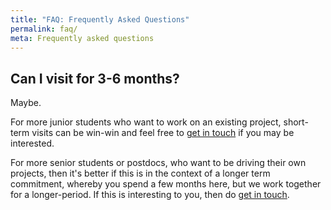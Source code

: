 ```yaml
---
title: "FAQ: Frequently Asked Questions"
permalink: faq/
meta: Frequently asked questions
---
```

## Can I visit for 3-6 months?

Maybe.

For more junior students who want to work on an existing project, short-term
visits can be win-win and feel free to [get in
touch](mailto:luispedro@big-data-biology.org) if you may be interested.

For more senior students or postdocs, who want to be driving their own
projects, then it's better if this is in the context of a longer term
commitment, whereby you spend a few months here, but we work together for a
longer-period. If this is interesting to you, then do [get in
touch](mailto:luispedro@big-data-biology.org).
